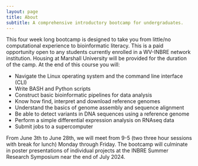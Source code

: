 ```yaml
---
layout: page
title: About
subtitle: A comprehensive introductory bootcamp for undergraduates.
---
```


This four week long bootcamp is designed to take you from little/no computational experience to bioinformatic literacy. This is a paid opportunity open to any students currently enrolled in a WV-INBRE network institution. Housing at Marshall University will be provided for the duration of the camp. At the end of this course you will:

- Navigate the Linux operating system and the command line interface (CLI)
- Write BASH and Python scripts
- Construct basic bioinformatic pipelines for data analysis
- Know how find, interpret and download reference genomes
- Understand the basics of genome assembly and sequence alignment
- Be able to detect variants in DNA sequences using a reference genome
- Perform a simple differential expression analysis on RNAseq data
- Submit jobs to a supercomputer

From June 3th to June 28th, we will meet from 9-5 (two three hour sessions with break for lunch) Monday through Friday. The bootcamp will culminate in poster presentations of individual projects at the INBRE Summer Research Symposium near the end of July 2024.
